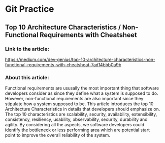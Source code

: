 # Git Practice
## Top 10 Architecture Characteristics / Non-Functional Requirements with Cheatsheet

### Link to the article:
https://medium.com/dev-genius/top-10-architecture-characteristics-non-functional-requirements-with-cheatsheat-7ad14bbb0a9b

### About this article:
Functional requirements are ususally the most important thing that software developers consider as since they define what a system is supposed to do. However, non-functional requirements are also important since they stipulate how a system supposed to be. This article introduces the top 10 Architecture Characteristics in details that developers should emphasize on. The top 10 characteristics are scalability, security, availability, extensibility, consistency, resiliency, usability, observability, security, durability and agility. By considering all the aspects, we software developers could identify the bottleneck or less performing area which are potential start point to improve the overall reliability of the system.